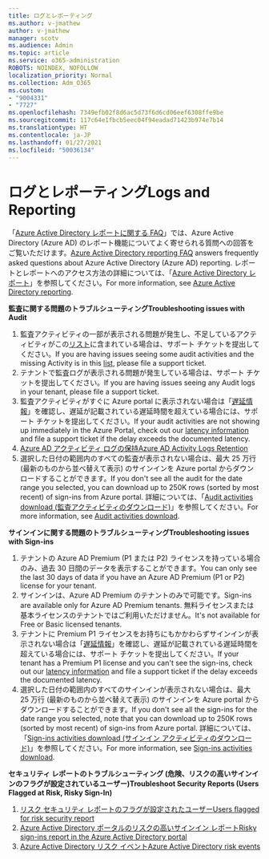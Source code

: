 ```yaml
---
title: ログとレポーティング
ms.author: v-jmathew
author: v-jmathew
manager: scotv
ms.audience: Admin
ms.topic: article
ms.service: o365-administration
ROBOTS: NOINDEX, NOFOLLOW
localization_priority: Normal
ms.collection: Adm_O365
ms.custom:
- "9004331"
- "7727"
ms.openlocfilehash: 7349efb02f8d6ac5d73f6d6cd06eef6308ffe9be
ms.sourcegitcommit: 117c64e1fbcb5eec04f94eadad71423b974e7b14
ms.translationtype: HT
ms.contentlocale: ja-JP
ms.lasthandoff: 01/27/2021
ms.locfileid: "50036134"
---
```

# <a name="logs-and-reporting"></a><span data-ttu-id="5b0b4-102">ログとレポーティング</span><span class="sxs-lookup"><span data-stu-id="5b0b4-102">Logs and Reporting</span></span>

<span data-ttu-id="5b0b4-103">「[Azure Active Directory レポートに関する FAQ](https://docs.microsoft.com/azure/active-directory/active-directory-reporting-faq)」では、Azure Active Directory (Azure AD) のレポート機能についてよく寄せられる質問への回答をご覧いただけます。</span><span class="sxs-lookup"><span data-stu-id="5b0b4-103">[Azure Active Directory reporting FAQ](https://docs.microsoft.com/azure/active-directory/active-directory-reporting-faq) answers frequently asked questions about Azure Active Directory (Azure AD) reporting.</span></span> <span data-ttu-id="5b0b4-104">レポートとレポートへのアクセス方法の詳細については、「[Azure Active Directory レポート](https://docs.microsoft.com/azure/active-directory/reports-monitoring/overview-reports)」を参照してください。</span><span class="sxs-lookup"><span data-stu-id="5b0b4-104">For more information, see [Azure Active Directory reporting](https://docs.microsoft.com/azure/active-directory/reports-monitoring/overview-reports).</span></span>

<span data-ttu-id="5b0b4-105">**監査に関する問題のトラブルシューティング**</span><span class="sxs-lookup"><span data-stu-id="5b0b4-105">**Troubleshooting issues with Audit**</span></span>

1. <span data-ttu-id="5b0b4-106">監査アクティビティの一部が表示される問題が発生し、不足しているアクティビティがこの[リスト](https://docs.microsoft.com/azure/active-directory/reports-monitoring/reference-audit-activities)に含まれている場合は、サポート チケットを提出してください。</span><span class="sxs-lookup"><span data-stu-id="5b0b4-106">If you are having issues seeing some audit activities and the missing Activity is in this [list](https://docs.microsoft.com/azure/active-directory/reports-monitoring/reference-audit-activities), please file a support ticket.</span></span>
2. <span data-ttu-id="5b0b4-107">テナントで監査ログが表示される問題が発生している場合は、サポート チケットを提出してください。</span><span class="sxs-lookup"><span data-stu-id="5b0b4-107">If you are having issues seeing any Audit logs in your tenant, please file a support ticket.</span></span>
3. <span data-ttu-id="5b0b4-108">監査アクティビティがすぐに Azure portal に表示されない場合は「[遅延情報](https://docs.microsoft.com/azure/active-directory/reports-monitoring/reference-reports-latencies)」を確認し、遅延が記載されている遅延時間を超えている場合には、サポート チケットを提出してください。</span><span class="sxs-lookup"><span data-stu-id="5b0b4-108">If your audit activities are not showing up immediately in the Azure Portal, check out our [latency information](https://docs.microsoft.com/azure/active-directory/reports-monitoring/reference-reports-latencies) and file a support ticket if the delay exceeds the documented latency.</span></span>
4. [<span data-ttu-id="5b0b4-109">Azure AD アクティビティ ログの保持</span><span class="sxs-lookup"><span data-stu-id="5b0b4-109">Azure AD Activity Logs Retention</span></span>](https://docs.microsoft.com/azure/active-directory/reports-monitoring/reference-reports-data-retention)
5. <span data-ttu-id="5b0b4-110">選択した日付の範囲内のすべての監査が表示されない場合は、最大 25 万行 (最新のものから並べ替えて表示) のサインインを Azure portal からダウンロードすることができます。</span><span class="sxs-lookup"><span data-stu-id="5b0b4-110">If you don't see all the audit for the date range you selected, you can download up to 250K rows (sorted by most recent) of sign-ins from Azure portal.</span></span> <span data-ttu-id="5b0b4-111">詳細については、「[Audit activities download (監査アクティビティのダウンロード)](https://docs.microsoft.com/azure/active-directory/reports-monitoring/quickstart-download-audit-report)」を参照してください。</span><span class="sxs-lookup"><span data-stu-id="5b0b4-111">For more information, see [Audit activities download](https://docs.microsoft.com/azure/active-directory/reports-monitoring/quickstart-download-audit-report).</span></span>

<span data-ttu-id="5b0b4-112">**サインインに関する問題のトラブルシューティング**</span><span class="sxs-lookup"><span data-stu-id="5b0b4-112">**Troubleshooting issues with Sign-ins**</span></span>

1. <span data-ttu-id="5b0b4-113">テナントの Azure AD Premium (P1 または P2) ライセンスを持っている場合のみ、過去 30 日間のデータを表示することができます。</span><span class="sxs-lookup"><span data-stu-id="5b0b4-113">You can only see the last 30 days of data if you have an Azure AD Premium (P1 or P2) license for your tenant.</span></span>
2. <span data-ttu-id="5b0b4-114">サインインは、Azure AD Premium のテナントのみで可能です。</span><span class="sxs-lookup"><span data-stu-id="5b0b4-114">Sign-ins are available only for Azure AD Premium tenants.</span></span> <span data-ttu-id="5b0b4-115">無料ライセンスまたは基本ライセンスのテナントではご利用いただけません。</span><span class="sxs-lookup"><span data-stu-id="5b0b4-115">It's not available for Free or Basic licensed tenants.</span></span>
3. <span data-ttu-id="5b0b4-116">テナントに Premium P1 ライセンスをお持ちにもかかわらずサインインが表示されない場合は「[遅延情報](https://docs.microsoft.com/azure/active-directory/reports-monitoring/reference-reports-latencies)」を確認し、遅延が記載されている遅延時間を超えている場合には、サポート チケットを提出してください。</span><span class="sxs-lookup"><span data-stu-id="5b0b4-116">If your tenant has a Premium P1 license and you can't see the sign-ins, check out our [latency information](https://docs.microsoft.com/azure/active-directory/reports-monitoring/reference-reports-latencies) and file a support ticket if the delay exceeds the documented latency.</span></span>
4. <span data-ttu-id="5b0b4-117">選択した日付の範囲内のすべてのサインインが表示されない場合は、最大 25 万行 (最新のものから並べ替えて表示) のサインインを Azure portal からダウンロードすることができます。</span><span class="sxs-lookup"><span data-stu-id="5b0b4-117">If you don't see all the sign-ins for the date range you selected, note that you can download up to 250K rows (sorted by most recent) of sign-ins from Azure portal.</span></span> <span data-ttu-id="5b0b4-118">詳細については、「[Sign-ins activities download (サインイン アクティビティのダウンロード)](https://docs.microsoft.com/azure/active-directory/reports-monitoring/concept-sign-ins#download-sign-in-activities)」を参照してください。</span><span class="sxs-lookup"><span data-stu-id="5b0b4-118">For more information, see [Sign-ins activities download](https://docs.microsoft.com/azure/active-directory/reports-monitoring/concept-sign-ins#download-sign-in-activities).</span></span>

<span data-ttu-id="5b0b4-119">**セキュリティ レポートのトラブルシューティング (危険、リスクの高いサインインのフラグが設定されているユーザー)**</span><span class="sxs-lookup"><span data-stu-id="5b0b4-119">**Troubleshoot Security Reports (Users Flagged at Risk, Risky Sign-In)**</span></span>

1. [<span data-ttu-id="5b0b4-120">リスク セキュリティ レポートのフラグが設定されたユーザー</span><span class="sxs-lookup"><span data-stu-id="5b0b4-120">Users flagged for risk security report</span></span>](https://docs.microsoft.com/azure/active-directory/reports-monitoring/concept-user-at-risk)
2. [<span data-ttu-id="5b0b4-121">Azure Active Directory ポータルのリスクの高いサインイン レポート</span><span class="sxs-lookup"><span data-stu-id="5b0b4-121">Risky sign-ins report in the Azure Active Directory portal</span></span>](https://docs.microsoft.com/azure/active-directory/reports-monitoring/concept-risky-sign-ins)
3. [<span data-ttu-id="5b0b4-122">Azure Active Directory リスク イベント</span><span class="sxs-lookup"><span data-stu-id="5b0b4-122">Azure Active Directory risk events</span></span>](https://docs.microsoft.com/azure/active-directory/reports-monitoring/concept-risk-events)

